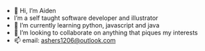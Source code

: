 - 👋 Hi, I’m Aiden
- I’m a self taught software developer and illustrator 
- 🌱 I’m currently learning python, javascript and java
- 💞️ I’m looking to collaborate on anything that piques my interests 
- 📫 email: ashers1206@outlook.com

<!---
aidensane/aidensane is a ✨ special ✨ repository because its `README.md` (this file) appears on your GitHub profile.
You can click the Preview link to take a look at your changes.
--->
